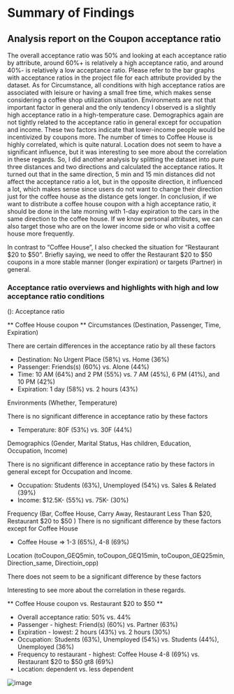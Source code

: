 # Summary of Findings 
## Analysis report on the Coupon acceptance ratio

The overall acceptance ratio was 50% and looking at each acceptance ratio by attribute, around 60%+ is relatively a high acceptance ratio, and around 40%- is relatively a low acceptance ratio. Please refer to the bar graphs with acceptance ratios in the project file for each attribute provided by the dataset. As for Circumstance, all conditions with high acceptance ratios are associated with leisure or having a small free time, which makes sense considering a coffee shop utilization situation. Environments are not that important factor in general and the only tendency I observed is a slightly high acceptance ratio in a high-temperature case. Demographics again are not tightly related to the acceptance ratio in general except for occupation and income. These two factors indicate that lower-income people would be incentivized by coupons more. The number of times to Coffee House is highly correlated, which is quite natural. Location does not seem to have a significant influence, but it was interesting to see more about the correlation in these regards. So, I did another analysis by splitting the dataset into pure three distances and two directions and calculated the acceptance ratios. It turned out that in the same direction, 5 min and 15 min distances did not affect the acceptance ratio a lot, but in the opposite direction, it influenced a lot, which makes sense since users do not want to change their direction just for the coffee house as the distance gets longer. In conclusion, if we want to distribute a coffee house coupon with a high acceptance ratio, it should be done in the late morning with 1-day expiration to the cars in the same direction to the coffee house. If we know personal attributes, we can also target those who are on the lower income side or who visit a coffee house more frequently.

In contrast to “Coffee House”, I also checked the situation for “Restaurant $20 to $50”. Briefly saying, we need to offer the Restaurant $20 to $50 coupons in a more stable manner (longer expiration) or targets (Partner) in general.




### Acceptance ratio overviews and highlights with high and low acceptance ratio conditions 
(): Acceptance ratio

** Coffee House coupon **
Circumstances (Destination, Passenger, Time, Expiration)

There are certain differences in the acceptance ratio by all these factors

- Destination: No Urgent Place (58%) vs. Home (36%)
- Passenger: Friends(s) (60%) vs. Alone (44%)
- Time: 10 AM (64%) and 2 PM (55%) vs. 7 AM (45%), 6 PM (41%), and 10 PM (42%)
- Expiration: 1 day (58%) vs. 2 hours (43%)

Environments (Whether, Temperature) 

There is no significant difference in acceptance ratio by these factors

- Temperature: 80F (53%) vs. 30F (44%) 

Demographics (Gender, Marital Status, Has children, Education, Occupation, Income)

There is no significant difference in acceptance ratio by these factors in general except for Occupation and Income.

- Occupation: Students (63%), Unemployed (54%) vs. Sales & Related (39%)
- Income: $12.5K- (55%) vs. 75K- (30%)

Frequency (Bar, Coffee House, Carry Away, Restaurant Less Than $20, Restaurant $20 to $50 )
There is no significant difference by these factors except for Coffee House
- Coffee House => 1-3 (65%), 4-8 (69%) 

Location (toCoupon_GEQ5min, toCoupon_GEQ15min, toCoupon_GEQ25min, Direction_same, Directioin_opp)

There does not seem to be a significant difference by these factors

Interesting to see more about the correlation in these regards.



** Coffee House coupon vs. Restaurant $20 to $50 **
- Overall acceptance ratio: 50% vs. 44%
- Passenger - highest: Friend(s) (60%) vs. Partner (63%)
- Expiration - lowest: 2 hours (43%) vs. 2 hours (30%)
- Occupation: Students (63%), Unemployed (54%) vs. Students (44%), Unemployed (36%)
- Frequency to restaurant - highest: Coffee House 4-8 (69%) vs. Restaurant $20 to $50 gt8 (69%)
- Location: dependent vs. less dependent



![image](https://github.com/toshiokimura/5.1_Coupon/assets/44044445/db349a6c-6083-4722-bb93-c63ba4c95fbc)

